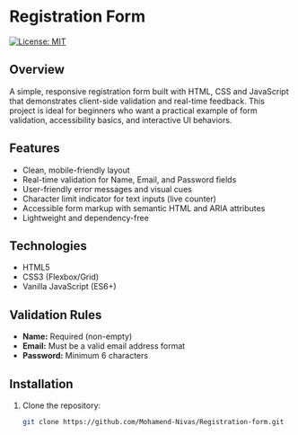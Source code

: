 # Registration Form

[![License: MIT](https://img.shields.io/badge/License-MIT-blue.svg)]()

## Overview
A simple, responsive registration form built with HTML, CSS and JavaScript that demonstrates client-side validation and real-time feedback. This project is ideal for beginners who want a practical example of form validation, accessibility basics, and interactive UI behaviors.

## Features
- Clean, mobile-friendly layout
- Real-time validation for Name, Email, and Password fields
- User-friendly error messages and visual cues
- Character limit indicator for text inputs (live counter)
- Accessible form markup with semantic HTML and ARIA attributes
- Lightweight and dependency-free

## Technologies
- HTML5
- CSS3 (Flexbox/Grid)
- Vanilla JavaScript (ES6+)

## Validation Rules
- **Name:** Required (non-empty)
- **Email:** Must be a valid email address format
- **Password:** Minimum 6 characters

## Installation
1. Clone the repository:
   ```bash
   git clone https://github.com/Mohamend-Nivas/Registration-form.git
